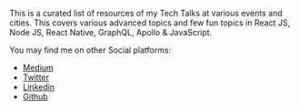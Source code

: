 This is a curated list of resources of my Tech Talks at various events and cities. This covers various advanced topics and few fun topics in React JS, Node JS, React Native, GraphQL, Apollo & JavaScript.

You may find me on other Social platforms: 

- [Medium](https://medium.com/@vilvaathiban)
- [Twitter](https://twitter.com/vilvaathibanpb)
- [Linkedin](https://www.linkedin.com/in/vilvaathiban/)
- [Github](https://github.com/vilvaathibanpb)